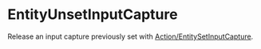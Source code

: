 # EntityUnsetInputCapture

Release an input capture previously set with
[Action/EntitySetInputCapture](./Action/EntitySetInputCapture).
